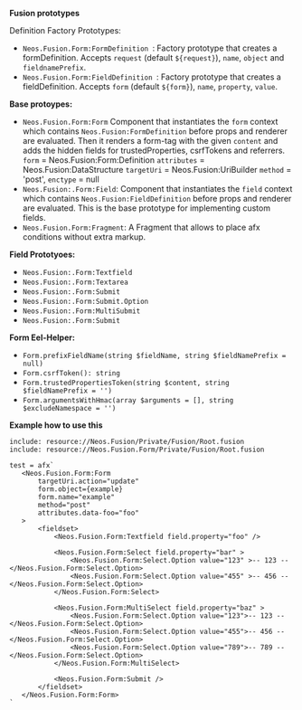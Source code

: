 **Fusion prototypes**

Definition Factory Prototypes:

- `Neos.Fusion.Form:FormDefinition `: Factory prototype that creates a formDefinition. Accepts `request` (default `${request}`), `name`, `object` and `fieldnamePrefix`.
- `Neos.Fusion.Form:FieldDefinition `: Factory prototype that creates a fieldDefinition. Accepts `form` (default `${form}`), `name`, `property`, `value`.

**Base protoypes:**

- `Neos.Fusion.Form:Form` Component that instantiates the `form` context which contains `Neos.Fusion:FormDefinition` before props and renderer are evaluated.
Then it renders a form-tag with the given `content` and adds the hidden fields for trustedProperties, csrfTokens and referrers.
`form` = Neos.Fusion:Form:Definition
`attributes` = Neos.Fusion:DataStructure
`targetUri` = Neos.Fusion:UriBuilder
`method` = 'post',
`enctype` = null
- `Neos.Fusion:.Form:Field`: Component that instantiates the `field` context which contains `Neos.Fusion:FieldDefinition` before props and renderer are evaluated.
This is the base prototype for implementing custom fields.
- `Neos.Fusion.Form:Fragment`: A Fragment that allows to place afx conditions without extra markup.

**Field Prototyoes:**

- `Neos.Fusion:.Form:Textfield`
- `Neos.Fusion:.Form:Textarea`
- `Neos.Fusion:.Form:Submit`
- `Neos.Fusion:.Form:Submit.Option`
- `Neos.Fusion:.Form:MultiSubmit`
- `Neos.Fusion:.Form:Submit`

**Form Eel-Helper:**

- `Form.prefixFieldName(string $fieldName, string $fieldNamePrefix = null)`
- `Form.csrfToken(): string`
- `Form.trustedPropertiesToken(string $content, string $fieldNamePrefix = '')`
- `Form.argumentsWithHmac(array $arguments = [], string $excludeNamespace = '')`

**Example how to use this**
```
include: resource://Neos.Fusion/Private/Fusion/Root.fusion
include: resource://Neos.Fusion.Form/Private/Fusion/Root.fusion

test = afx`
   <Neos.Fusion.Form:Form
       targetUri.action="update"
       form.object={example}
       form.name="example"
       method="post"
       attributes.data-foo="foo"
   >
       <fieldset>
           <Neos.Fusion.Form:Textfield field.property="foo" />

           <Neos.Fusion.Form:Select field.property="bar" >
               <Neos.Fusion.Form:Select.Option value="123" >-- 123 -- </Neos.Fusion.Form:Select.Option>
               <Neos.Fusion.Form:Select.Option value="455" >-- 456 -- </Neos.Fusion.Form:Select.Option>
           </Neos.Fusion.Form:Select>

           <Neos.Fusion.Form:MultiSelect field.property="baz" >
               <Neos.Fusion.Form:Select.Option value="123">-- 123 -- </Neos.Fusion.Form:Select.Option>
               <Neos.Fusion.Form:Select.Option value="455">-- 456 -- </Neos.Fusion.Form:Select.Option>
               <Neos.Fusion.Form:Select.Option value="789">-- 789 -- </Neos.Fusion.Form:Select.Option>
           </Neos.Fusion.Form:MultiSelect>

           <Neos.Fusion.Form:Submit />
       </fieldset>
   </Neos.Fusion.Form:Form>
`
